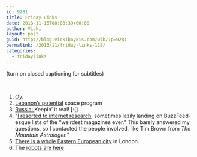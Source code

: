```yaml
---
id: 9281
title: Friday Links
date: 2013-11-15T08:08:39+00:00
author: Vicki
layout: post
guid: http://blog.vickiboykis.com/wlb/?p=9281
permalink: /2013/11/friday-links-118/
categories:
  - fridaylinks
---
```

(turn on closed captioning for subtitles)



&nbsp;

  1. <a href="http://www.themenschonabench.com/" target="_blank">Oy.</a>
  2. <a href="http://www.bbc.co.uk/news/magazine-24735423" target="_blank">Lebanon&#8217;s potential</a> space program
  3. <a href="http://www.buzzfeed.com/maxseddon/how-one-subtweet-spurred-an-lgbt-activist-to-flee-russia" target="_blank">Russia: </a>Keepin&#8217; it real! [:(]
  4. &#8220;<a href="http://www.themorningnews.org/article/brief-interviews-with-very-small-publishers" target="_blank">I resorted to internet research</a>, sometimes lazily landing on BuzzFeed-esque lists of the “weirdest magazines ever.” This barely answered my questions, so I contacted the people involved, like Tim Brown from _The Mountain Astrologer.&#8221;_
  5. <a href="http://standpointmag.co.uk/node/5252/full" target="_blank">There is a whole Eastern European city</a> in London.
  6. The <a href="http://www.politico.com/magazine/story/2013/11/the-robots-are-here-98995_Page2.html" target="_blank">robots are here</a>